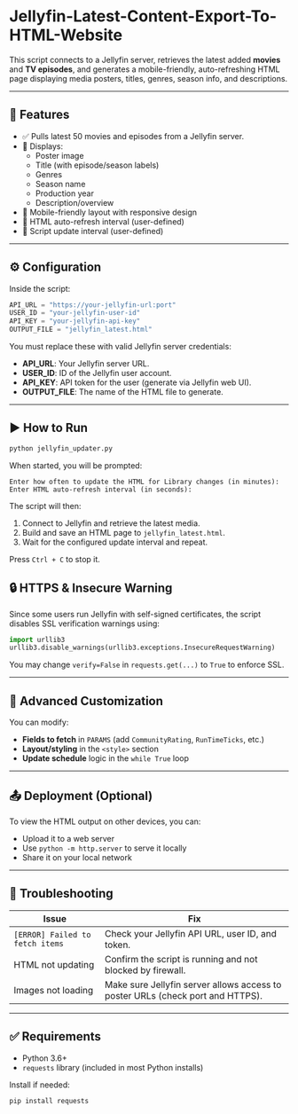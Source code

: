 # Jellyfin-Latest-Content-Export-To-HTML-Website

This script connects to a Jellyfin server, retrieves the latest added **movies** and **TV episodes**, and generates a mobile-friendly, auto-refreshing HTML page displaying media posters, titles, genres, season info, and descriptions.

---

## 📌 Features

- ✅ Pulls latest 50 movies and episodes from a Jellyfin server.
- 📄 Displays:
  - Poster image
  - Title (with episode/season labels)
  - Genres
  - Season name
  - Production year
  - Description/overview
- 📱 Mobile-friendly layout with responsive design
- 🔁 HTML auto-refresh interval (user-defined)
- 🔄 Script update interval (user-defined)

---

## ⚙️ Configuration

Inside the script:

```python
API_URL = "https://your-jellyfin-url:port"
USER_ID = "your-jellyfin-user-id"
API_KEY = "your-jellyfin-api-key"
OUTPUT_FILE = "jellyfin_latest.html"
```

You must replace these with valid Jellyfin server credentials:

- **API_URL**: Your Jellyfin server URL.
- **USER_ID**: ID of the Jellyfin user account.
- **API_KEY**: API token for the user (generate via Jellyfin web UI).
- **OUTPUT_FILE**: The name of the HTML file to generate.

---

## ▶️ How to Run

```bash
python jellyfin_updater.py
```

When started, you will be prompted:

```text
Enter how often to update the HTML for Library changes (in minutes): 
Enter HTML auto-refresh interval (in seconds): 
```

The script will then:

1. Connect to Jellyfin and retrieve the latest media.
2. Build and save an HTML page to `jellyfin_latest.html`.
3. Wait for the configured update interval and repeat.

Press `Ctrl + C` to stop it.

## 🔒 HTTPS & Insecure Warning

Since some users run Jellyfin with self-signed certificates, the script disables SSL verification warnings using:

```python
import urllib3
urllib3.disable_warnings(urllib3.exceptions.InsecureRequestWarning)
```

You may change `verify=False` in `requests.get(...)` to `True` to enforce SSL.

---

## 🔧 Advanced Customization

You can modify:

- **Fields to fetch** in `PARAMS` (add `CommunityRating`, `RunTimeTicks`, etc.)
- **Layout/styling** in the `<style>` section
- **Update schedule** logic in the `while True` loop

---

## 📤 Deployment (Optional)

To view the HTML output on other devices, you can:

- Upload it to a web server
- Use `python -m http.server` to serve it locally
- Share it on your local network

---

## 🧪 Troubleshooting

| Issue | Fix |
|------|-----|
| `[ERROR] Failed to fetch items` | Check your Jellyfin API URL, user ID, and token. |
| HTML not updating | Confirm the script is running and not blocked by firewall. |
| Images not loading | Make sure Jellyfin server allows access to poster URLs (check port and HTTPS). |

---

## ✅ Requirements

- Python 3.6+
- `requests` library (included in most Python installs)

Install if needed:

```bash
pip install requests
```
